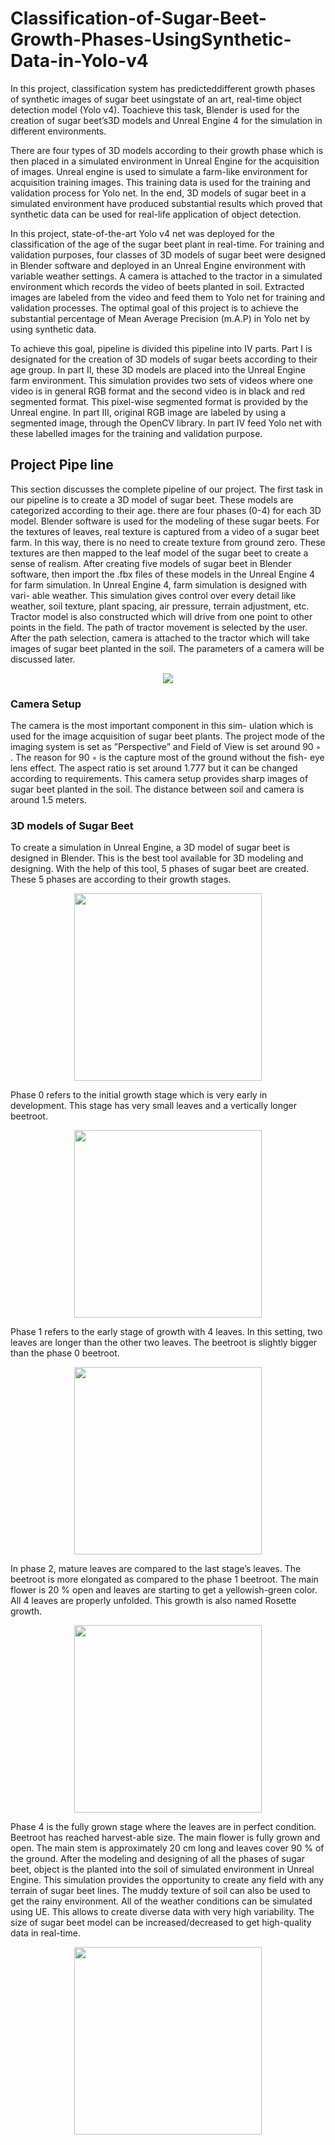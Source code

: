 # Classification-of-Sugar-Beet-Growth-Phases-UsingSynthetic-Data-in-Yolo-v4
In  this  project,  classification  system  has  predicteddifferent  growth  phases  of  synthetic  images  of  sugar  beet  usingstate  of  an  art,  real-time  object  detection  model  (Yolo  v4).  Toachieve this task, Blender is used for the creation of sugar beet’s3D  models  and  Unreal  Engine  4  for  the  simulation  in  different environments. 

There are four types of 3D models according to their growth phase which is then placed in a simulated environment in Unreal Engine for the acquisition of images.
Unreal engine is used to simulate a farm-like environment for acquisition training images. This training data is used for the
training and validation process for Yolo net. In the end, 3D models of sugar beet in a simulated environment have produced
substantial results which proved that synthetic data can be used for real-life application of object detection.

In this project, state-of-the-art Yolo v4 net  was deployed
for the classification of the age of the sugar beet plant in
real-time. For training and validation purposes, four classes of
3D models of sugar beet were designed in Blender software
and deployed in an Unreal Engine environment with variable
weather settings. A camera is attached to the tractor in
a simulated environment which records the video of beets
planted in soil. Extracted images are labeled from the video
and feed them to Yolo net for training and validation processes.
The optimal goal of this project is to achieve the substantial
percentage of Mean Average Precision (m.A.P) in Yolo net by
using synthetic data.


To achieve this goal, pipeline is divided
this pipeline into IV parts. Part I is designated for the creation
of 3D models of sugar beets according to their age group.
In part II, these 3D models are placed into the Unreal Engine
farm environment. This simulation provides two sets of videos
where one video is in general RGB format and the second
video is in black and red segmented format. This pixel-wise
segmented format is provided by the Unreal engine. In part III,
original RGB image are labeled by using a segmented image,
through the OpenCV library. In part IV feed Yolo net with
these labelled images for the training and validation purpose.

## Project Pipe line 

This section discusses the complete pipeline of our project.
The first task in our pipeline is to create a 3D model of
sugar beet. These models are categorized according to their
age. there are four phases (0-4) for each 3D model. Blender
software is used for the modeling of these sugar beets. For the
textures of leaves, real texture is captured from a video of a
sugar beet farm. In this way, there is no need to create texture
from ground zero. These textures are then mapped to the leaf
model of the sugar beet to create a sense of realism. After
creating five models of sugar beet in Blender software, then
import the .fbx files of these models in the Unreal Engine 4
for farm simulation.
In Unreal Engine 4, farm simulation is designed with vari-
able weather. This simulation gives control over every detail
like weather, soil texture, plant spacing, air pressure, terrain
adjustment, etc. Tractor model is also constructed which will
drive from one point to other points in the field. The path
of tractor movement is selected by the user. After the path
selection, camera is attached to the tractor which will take
images of sugar beet planted in the soil. The parameters of a
camera will be discussed later.


<p align="center">
  <img align="center" src="Images/draw_io.png">
</p>



### Camera Setup


The camera is the most important component in this sim-
ulation which is used for the image acquisition of sugar beet
plants. The project mode of the imaging system is set as
”Perspective” and Field of View is set around 90 ◦ . The reason
for 90 ◦ is the capture most of the ground without the fish-
eye lens effect. The aspect ratio is set around 1.777 but it
can be changed according to requirements. This camera setup
provides sharp images of sugar beet planted in the soil. The
distance between soil and camera is around 1.5 meters.


### 3D models of Sugar Beet

To create a simulation in Unreal Engine, a 3D model of
sugar beet is designed in Blender. This is the best tool available
for 3D modeling and designing. With the help of this tool, 5
phases of sugar beet are created. These 5 phases are according
to their growth stages.

<p align="center">
  <img src="Images/SugarBeet_stage_1.png" width="300" height="300">
</p>



Phase 0 refers to the initial growth stage which is very
early in development. This stage has very small leaves and
a vertically longer beetroot.

<p align="center">
  <img src="Images/SugarBeet_stage_2.png" width="300" height="300">

</p>


Phase 1 refers to the early stage of growth with 4 leaves. In
this setting, two leaves are longer than the other two leaves.
The beetroot is slightly bigger than the phase 0 beetroot.

<p align="center">
  <img src="Images/SugarBeet_stage_3.png" width="300" height="300">
</p>



In phase 2, mature leaves are compared to the last stage’s
leaves. The beetroot is more elongated as compared to the
phase 1 beetroot.
The main flower is 20 % open and leaves are starting to get
a yellowish-green color. All 4 leaves are properly unfolded.
This growth is also named Rosette growth.

<p align="center">
  <img src="Images/SugarBeet_stage_4.png" width="300" height="300">
</p>

Phase 4 is the fully grown stage where the leaves are
in perfect condition. Beetroot has reached harvest-able size.
The main flower is fully grown and open. The main stem
is approximately 20 cm long and leaves cover 90 % of the
ground. After the modeling and designing of all the phases
of sugar beet, object is the planted into the soil of simulated
environment in Unreal Engine. This simulation provides the
opportunity to create any field with any terrain of sugar beet
lines. The muddy texture of soil can also be used to get
the rainy environment. All of the weather conditions can be
simulated using UE. This allows to create diverse data with
very high variability. The size of sugar beet model can be
increased/decreased to get high-quality data in real-time.

<p align="center">
  <img src="Images/sugar_beet_in_farmland.png" width="300" height="300">
</p>

